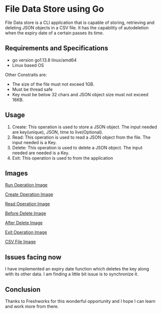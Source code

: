 # File Data Store using Go

File Data store is a CLI application that is capable of storing, retrieving and deleting JSON objects in a CSV file. It has the capability of autodeletion when the expiry date of a certain passes its time.
## Requirements and Specifications

- go version go1.13.8 linux/amd64
- Linux based OS

Other Constraits are:
- The size of the file must not exceed 1GB.
- Must be thread safe
- Key must be below 32 chars and JSON object size must not exceed 16KB.

## Usage
1. Create:
This operation is used to store a JSON object. The input needed are key(unique), JSON, time to live(Optional).
2. Read:
This operation is used to read a JSON object from the file. The input needed is a Key.
3. Delete:
This operation is used to delete a JSON object. The input needed are needed is a Key.
4. Exit:
This operation is used to from the application

## Images
<a href = "https://drive.google.com/file/d/19Bj2qbymOTWm5bqPHemgNqmdeUo5brBd/view?usp=sharing">Run Operation Image</a>

<a href = "https://drive.google.com/file/d/16Hw4mJawbXij0PZs8V8WeFxfqabh0Per/view?usp=sharing">Create Operation Image</a>

<a href = "https://drive.google.com/file/d/1LodafV_CBuhp9mewthIIzA2PT2X31sKQ/view?usp=sharing">Read Operation Image</a>

<a href = "https://drive.google.com/file/d/1ZZTMzLf7evHwA6k06vx6Qi-Pm4XTh3kZ/view?usp=sharing">Before Delete Image</a>

<a href = "https://drive.google.com/file/d/1x8NoOd4WH0wJKrP4eZj-0j-4g1VcRwOQ/view?usp=sharing">After Delete Image</a>

<a href = "https://drive.google.com/file/d/1xSxAHgZhZBmzEQVpRceM50a-_sR6KTTX/view?usp=sharing">Exit Operation Image</a>

<a href = "https://drive.google.com/file/d/1hnJ14CyvlPI2RfcwxWKUfUlPPd_CZne1/view?usp=sharing">CSV File Image</a>


## Issues facing now
I have implemented an expiry date function which deletes the key along with its other data. I am finding a little bit issue is to synchronize it.


## Conclusion
Thanks to Freshworks for this wonderful opportunity and I hope I can learn and work more from there.
